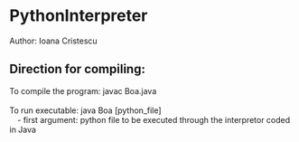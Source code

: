 # PythonInterpreter
Author: Ioana Cristescu

## Direction for compiling:
To compile the program: javac Boa.java <br /> <br />
To run executable: java Boa [python_file] <br />
&emsp;- first argument: python file to be executed through the interpretor coded in Java

